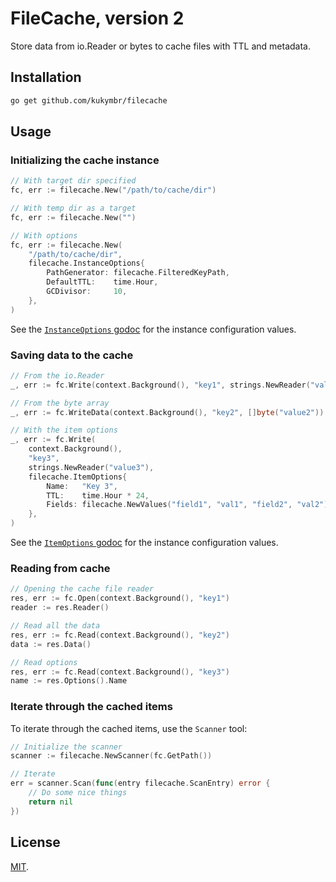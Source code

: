 # FileCache, version 2

Store data from io.Reader or bytes to cache files with TTL and metadata.

## Installation

```sh
go get github.com/kukymbr/filecache
```

## Usage

### Initializing the cache instance

```go
// With target dir specified
fc, err := filecache.New("/path/to/cache/dir")
```

```go
// With temp dir as a target
fc, err := filecache.New("")
```

```go
// With options
fc, err := filecache.New(
	"/path/to/cache/dir",
    filecache.InstanceOptions{
        PathGenerator: filecache.FilteredKeyPath,
        DefaultTTL:    time.Hour,
        GCDivisor:     10,
    },
)
```

See the [`InstanceOptions` godoc](options.go) for the instance configuration values.

### Saving data to the cache

```go
// From the io.Reader
_, err := fc.Write(context.Background(), "key1", strings.NewReader("value1"))
```

```go
// From the byte array
_, err := fc.WriteData(context.Background(), "key2", []byte("value2"))
```

```go
// With the item options
_, err := fc.Write(
    context.Background(), 
    "key3", 
    strings.NewReader("value3"),
    filecache.ItemOptions{
        Name:   "Key 3",
        TTL:    time.Hour * 24,
        Fields: filecache.NewValues("field1", "val1", "field2", "val2"),
    },
)
```

See the [`ItemOptions` godoc](options.go) for the instance configuration values.

### Reading from cache

```go
// Opening the cache file reader
res, err := fc.Open(context.Background(), "key1")
reader := res.Reader()
```

```go
// Read all the data
res, err := fc.Read(context.Background(), "key2")
data := res.Data()
```

```go
// Read options
res, err := fc.Read(context.Background(), "key3")
name := res.Options().Name
```

### Iterate through the cached items

To iterate through the cached items, use the `Scanner` tool:

```go
// Initialize the scanner
scanner := filecache.NewScanner(fc.GetPath())

// Iterate
err = scanner.Scan(func(entry filecache.ScanEntry) error {
    // Do some nice things  
    return nil
})
```

## License

[MIT](/LICENSE).